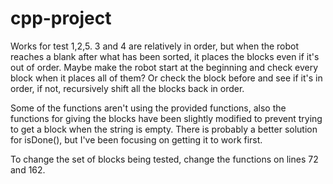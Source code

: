 # cpp-project
Works for test 1,2,5. 3 and 4 are relatively in order, but when the robot reaches a blank after what has been sorted,
it places the blocks even if it's out of order. Maybe make the robot start at the beginning and check every block when it places all of them?
Or check the block before and see if it's in order, if not, recursively shift all the blocks back in order.

Some of the functions aren't using the provided functions, also the functions for giving the blocks have been slightly modified to prevent trying to get a block when the string is empty. There is probably a better solution for isDone(), but I've been focusing on getting it to work first.

To change the set of blocks being tested, change the functions on lines 72 and 162.
